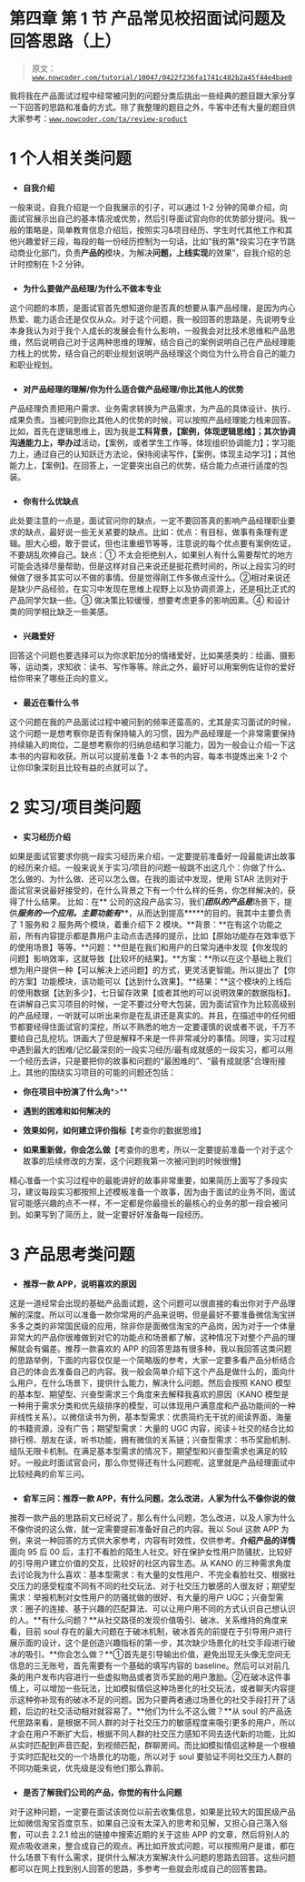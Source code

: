 # 第四章 第 1 节 产品常见校招面试问题及回答思路（上）

> 原文：[`www.nowcoder.com/tutorial/10047/0422f236fa1741c482b2a45f44e4bae0`](https://www.nowcoder.com/tutorial/10047/0422f236fa1741c482b2a45f44e4bae0)

我将我在产品面试过程中经常被问到的问题分类后挑出一些经典的题目跟大家分享一下回答的思路和准备的方式。除了我整理的题目之外，牛客中还有大量的题目供大家参考：[`www.nowcoder.com/ta/review-product`](https://www.nowcoder.com/ta/review-product)

# 1 个人相关类问题

### 

*   **自我介绍**

一般来说，自我介绍是一个自我展示的引子，可以通过 1-2 分钟的简单介绍，向面试官展示出自己的基本情况或优势，然后引导面试官向你的优势部分提问。我一般的策略是，简单教育信息介绍后，按照实习&项目经历、学生时代其他工作和其他兴趣爱好三段，每段的每一份经历控制为一句话，比如“我的第*段实习在字节跳动商业化部门，负责**产品的**模块，为解决**问题，上线实现**的效果”，自我介绍的总计时控制在 1-2 分钟。

### 

*   **为什么要做产品经理/为什么不做本专业**

这个问题的本质，是面试官首先想知道你是否真的想要从事产品经理，是因为内心热爱、能力适合还是仅仅从众。对于这个问题，我一般回答的思路是，先说明专业本身我认为对于我个人成长的发展会有什么影响，一般我会对比技术思维和产品思维，然后说明自己对于这两种思维的理解，结合自己的案例说明自己在产品经理能力栈上的优势，结合自己的职业规划说明产品经理这个岗位为什么符合自己的能力和职业规划。

### 

*   **对产品经理的理解/你为什么适合做产品经理/你比其他人的优势**

产品经理负责把用户需求、业务需求转换为产品需求，为产品的具体设计、执行、成果负责。当被问到你比其他人的优势的时候，可以按照产品经理能力栈来回答。比如，首先在逻辑思维上，因为我是**工科背景，【案例，体现逻辑思维】；其次协调沟通能力上，举办过**活动，【案例，或者学生工作等，体现组织协调能力】；学习能力上，通过自己的认知跃迁方法论，保持阅读写作，【案例，体现主动学习】；其他能力上，【案例】。在回答上，一定要突出自己的优势，结合能力点进行适度的包装。

### 

*   **你有什么优缺点**

此处要注意的一点是，面试官问你的缺点，一定不要回答真的影响产品经理职业要求的缺点，最好说一些无关紧要的缺点。比如：优点：有目标，做事有条理有逻辑。胆大心细，敢于尝试，但也注重细节等等，注意说的每个优点要有案例佐证，不要胡乱吹捧自己。缺点：① 不太会拒绝别人，如果别人有什么需要帮忙的地方可能会选择尽量帮助，但是这样对自己来说还是挺花费时间的，所以上段实习的时候做了很多其实可以不做的事情。但是觉得刚工作多做点没什么。②相对来说还是缺少产品经验，在实习中发现在思维上视野上以及协调资源上，还是相比正式的产品同学欠缺一些。③ 做决策比较缓慢，想要考虑更多的影响因素。④ 和设计类的同学相比缺乏一些美感。

### 

*   **兴趣爱好**

回答这个问题也要选择可以为你求职加分的情绪爱好，比如美感类的：绘画、摄影等，运动类，求知欲：读书、写作等等。除此之外，最好可以用案例佐证你的爱好给你带来了哪些正向的意义。

### 

*   **最近在看什么书**

这个问题在我的产品面试过程中被问到的频率还蛮高的，尤其是实习面试的时候，这个问题一是想考察你是否有保持输入的习惯，因为产品经理是一个非常需要保持持续输入的岗位，二是想考察你的归纳总结和学习能力，因为一般会让介绍一下这本书的内容和收获。所以可以提前准备 1-2 本书的内容，每本书提炼出来 1-2 个让你印象深刻且比较有益的点就可以了。

# 2 实习/项目类问题

### 

*   **实习经历介绍**

如果是面试官要求你挑一段实习经历来介绍，一定要提前准备好一段最能讲出故事的经历来介绍。一般来说关于实习/项目的问题一般跳不出这几个：你做了什么、怎么做的、为什么做、还可以怎么做。在我的面试中发现，使用 STAR 法则对于面试官来说最好接受的，在什么背景之下有一个什么样的任务，你怎样解决的，获得了什么结果。 比如：在** 公司的这段产品实习，我们***团队的产品是***场景下，提供***服务的一个应用。主要功能有*****，从而达到提高*****的目的。我其中主要负责了 1 服务和 2 服务两个模块，着重介绍下 2 模块。**背景：**在有这个功能之前，所有内容提示都是靠用户主动点击选择的提示，比如【原始功能存在效率低下的使用场景】等等。**问题：**但是在我们和用户的日常沟通中发现【你发现的问题】影响效率，这就导致【比较坏的结果】。**方案：**所以在这个基础上我们想为用户提供一种【可以解决上述问题】的方式，更灵活更智能。所以提出了【你的方案】功能模块，该功能可以【达到什么效果】。**结果：**这个模块的上线后的使用数据【达到多少】，七日留存效果【或者其他的可以说明效果的数据指标】。在讲解自己实习项目的时候，一定不要过分夸大包装，因为面试官作为比较高级别的产品经理，一听就可以听出来你是在乱讲还是真实的。并且，在描述中的任何细节都要经得住面试官的深挖，所以不熟悉的地方一定要谨慎的说或者不说，千万不要给自己乱挖坑。饼画大了但是解释不来是一件非常减分的事情。同理，实习过程中遇到最大的困难/记忆最深刻的一段实习经历/最有成就感的一段实习，都可以用一个经历去讲，只是要把你的故事和问题的“最困难的”、“最有成就感”合理衔接上。其他的围绕实习项目的可能的问题还包括：

*   **你在项目中扮演了什么角***>**

*   **遇到的困难和如何解决的**

*   **效果如何，如何建立评价指标**【考查你的数据思维】

*   **如果重新做，你会怎么做**【考查你的思考，所以一定要提前准备一个对于这个故事的后续修改的方案，这个问题我第一次被问到的时候很懵】

精心准备一个实习过程中的最能讲好的故事非常重要，如果简历上面写了多段实习，建议每段实习都按照上述模板准备一个故事，因为由于面试的业务不同，面试官可能感兴趣的点不一样，不一定都是你最擅长的最核心的业务的那一段会被问到。如果写到了简历上，就一定要好好准备每一段经历。

# 3 产品思考类问题

### 

*   **推荐一款 APP，说明喜欢的原因**

这是一道经常会出现的基础产品面试题，这个问题可以很直接的看出你对于产品理解的深度。所以可以准备一款你常用的产品来说明，但是最好不要准备微信淘宝拼多多之类的非常国民级的应用，除非你是面微信淘宝的产品岗，因为对于一个体量非常大的产品你很难做到对它的功能点和场景都了解，这种情况下对整个产品的理解就会有偏差。推荐一款喜欢的 APP 的回答思路有很多种，我以我回答这类问题的思路举例，下面的内容仅仅是一个简略版的参考，大家一定要多看产品分析结合自己的体会去准备自己的内容。我一般会简单介绍下这个产品是做什么的，面向什么用户，在什么场景下，提供什么能力，解决什么问题。然后会按照 KANO 模型的基本型、期望型、兴奋型需求三个角度来去解释我喜欢的原因（KANO 模型是一种用于需求分类和优先级排序的模型，可以体现用户满意度和产品功能间的一种非线性关系）。以微信读书为例，基本型需求：优质简约无干扰的阅读界面，海量的书籍资源，没有广告；期望型需求：大量的 UGC 内容，阅读＋社交的结合比如排行榜、朋友在读，听书功能，拥有微信的关系链；兴奋型需求：书币奖励机制、组队无限卡机制。在满足基本型需求的情况下，期望型和兴奋型需求也满足的较好。一般此时面试官会问，那么你觉得还有什么问题呢，这里就是产品经理面试中比较经典的俞军三问。

### 

*   **俞军三问：推荐一款 APP，有什么问题，怎么改进，人家为什么不像你说的做**

推荐一款产品的思路前文已经说了，那么有什么问题，怎么改进，以及人家为什么不像你说的这么做，就一定需要提前准备好自己的内容。我以 Soul 这款 APP 为例，来说一种回答的方式供大家参考，内容有时效性，仅供参考。**介绍产品的详情**面向 95 后 00 后，主打不看脸的陌生人社交。好在保护女性用户防骚扰，比较好的引导用户建立价值的交互，比较好的社区内容生态。从 KANO 的三种需求角度去讨论我为什么喜欢：基本型需求：有大量的女性用户、不完全看脸社交、根据社交压力的感受程度不同有不同的社交玩法、对于社交压力敏感的人很友好；期望型需求：举报机制对女性用户的防骚扰做的很好、有大量的用户 UGC；兴奋型需求：圈子的连接、基于兴趣的匹配算法、可以让用户用不同的方式认识自己想认识的人。**有什么问题？**从社交路径的发现价值吸引、破冰、关系维持的角度来看，目前 soul 存在的最大问题在于破冰机制，破冰首先的前提在于引导用户进行展示面的设计，这个是创造兴趣指标的第一步，其次缺少场景化的社交手段进行破冰的吸引。**你会怎么做？**①首先是引导输出价值，避免出现无头像无空间无信息的三无账号，首先需要有一个基础的填写内容的 baseline。然后可以对前几条的用户发布内容进行一些虚拟物品或者货币奖励的用户激励。②在破冰这件事情上，可以增加一些玩法，比如模拟情侣这种场景化的社交玩法，或者聊天内容提示这种弥补现有的破冰不足的问题。因为只要两者通过场景化的社交手段打开了话题，后边的社交活动相对就容易了。**他们为什么不这么做？**从 soul 的产品迭代思路来看，是根据不同人群的对于社交压力的敏感程度来吸引更多的用户，所以才会在用户不断扩大后，根据不同人群的社交压力感知不同去迭代新的功能，比如从实时匹配到声音匹配，到视频匹配，群聊房间。而比如模拟情侣这种是一个根植于实时匹配社交的一个场景化的功能，所以对于 soul 要验证不同社交压力人群的不同功能来说，优先级是没有他们那么靠前。

### 

*   **是否了解我们公司的产品，你觉的有什么问题**

对于这种问题，一定要在面试该岗位以前去收集信息，如果是比较大的国民级产品比如微信淘宝百度京东，如果自己没有太深入的思考和见解，又担心自己落入俗套，可以去 2.2.1 给出的链接中搜索近期的关于这些 APP 的文章，然后将别人的观点吸收进来，整合成自己的观点。再比如开放式问题，可以按照用户是谁，都在什么场景下有什么需求，提供什么解决方案解决什么问题的思路去回答。这些问题都可以在网上找到别人回答的思路，多参考一些就会形成自己的回答套路。